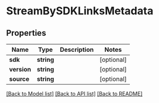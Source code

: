 # StreamBySDKLinksMetadata

## Properties
Name | Type | Description | Notes
------------ | ------------- | ------------- | -------------
**sdk** | **string** |  | [optional] 
**version** | **string** |  | [optional] 
**source** | **string** |  | [optional] 

[[Back to Model list]](../README.md#documentation-for-models) [[Back to API list]](../README.md#documentation-for-api-endpoints) [[Back to README]](../README.md)


